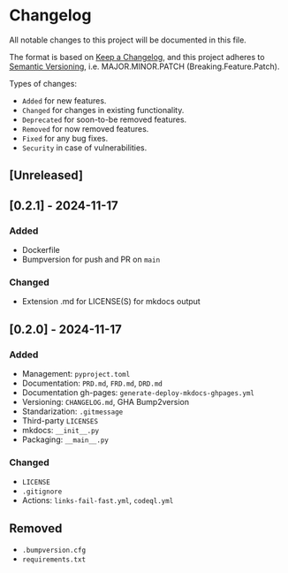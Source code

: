 Changelog
===

All notable changes to this project will be documented in this file.

The format is based on [Keep a Changelog](https://keepachangelog.com/en/1.0.0/),
and this project adheres to [Semantic Versioning](https://semver.org/spec/v2.0.0.html), i.e. MAJOR.MINOR.PATCH (Breaking.Feature.Patch).

Types of changes:

- `Added` for new features.
- `Changed` for changes in existing functionality.
- `Deprecated` for soon-to-be removed features.
- `Removed` for now removed features.
- `Fixed` for any bug fixes.
- `Security` in case of vulnerabilities.

[Unreleased]
---

[0.2.1] - 2024-11-17
---

### Added

- Dockerfile
- Bumpversion for push and PR on `main`

### Changed

- Extension .md for LICENSE(S) for mkdocs output

[0.2.0] - 2024-11-17
---

### Added

- Management: `pyproject.toml`
- Documentation: `PRD.md`, `FRD.md`, `DRD.md`
- Documentation gh-pages: `generate-deploy-mkdocs-ghpages.yml` 
- Versioning: `CHANGELOG.md`, GHA Bump2version
- Standarization: `.gitmessage`
- Third-party `LICENSES`
- mkdocs: `__init__.py`
- Packaging: `__main__.py`

### Changed

- `LICENSE`
- `.gitignore`
- Actions: `links-fail-fast.yml`, `codeql.yml`

## Removed

- `.bumpversion.cfg`
- `requirements.txt`

